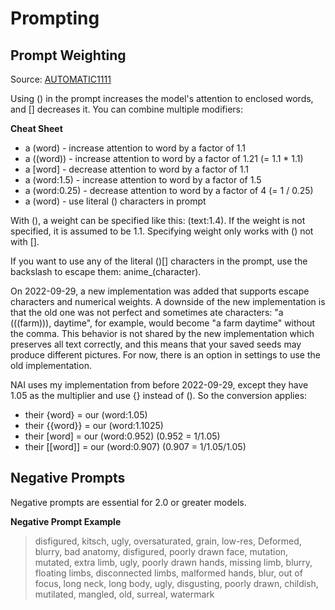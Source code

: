 # Prompting

## Prompt Weighting

Source: [AUTOMATIC1111](https://github.com/AUTOMATIC1111/stable-diffusion-webui/wiki/Features#prompt-editing)

Using () in the prompt increases the model's attention to enclosed words, and [] decreases it. You can combine multiple modifiers:

**Cheat Sheet**

- a (word) - increase attention to word by a factor of 1.1
- a ((word)) - increase attention to word by a factor of 1.21 (= 1.1 * 1.1)
- a [word] - decrease attention to word by a factor of 1.1
- a (word:1.5) - increase attention to word by a factor of 1.5
- a (word:0.25) - decrease attention to word by a factor of 4 (= 1 / 0.25)
- a \(word\) - use literal () characters in prompt

With (), a weight can be specified like this: (text:1.4). If the weight is not specified, it is assumed to be 1.1. Specifying weight only works with () not with [].

If you want to use any of the literal ()[] characters in the prompt, use the backslash to escape them: anime_\(character\).

On 2022-09-29, a new implementation was added that supports escape characters and numerical weights. A downside of the new implementation is that the old one was not perfect and sometimes ate characters: "a (((farm))), daytime", for example, would become "a farm daytime" without the comma. This behavior is not shared by the new implementation which preserves all text correctly, and this means that your saved seeds may produce different pictures. For now, there is an option in settings to use the old implementation.

NAI uses my implementation from before 2022-09-29, except they have 1.05 as the multiplier and use {} instead of (). So the conversion applies:

- their {word} = our (word:1.05)
- their {{word}} = our (word:1.1025)
- their [word] = our (word:0.952) (0.952 = 1/1.05)
- their [[word]] = our (word:0.907) (0.907 = 1/1.05/1.05)

## Negative Prompts

Negative prompts are essential for 2.0 or greater models.

**Negative Prompt Example**
> disfigured, kitsch, ugly, oversaturated, grain, low-res, Deformed, blurry, bad anatomy, disfigured, poorly drawn face, mutation, mutated, extra limb, ugly, poorly drawn hands, missing limb, blurry, floating limbs, disconnected limbs, malformed hands, blur, out of focus, long neck, long body, ugly, disgusting, poorly drawn, childish, mutilated, mangled, old, surreal, watermark
